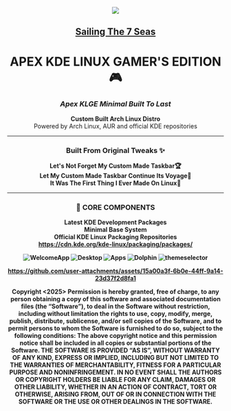 <p align="center">
<img src="https://i.postimg.cc/JhMRf2RZ/claudemods-03-17-2025.gif">	



<div align="center">

 
##  [Sailing The 7 Seas](https://github.com/claudemods/ApexArchIsoCreatorGuiAppImage)

<div align="center">


# APEX KDE LINUX GAMER'S EDITION 🎮  
### *Apex KLGE Minimal Built To Last*  

<div align="center">  
<strong>Custom Built Arch Linux Distro</strong><br>  
Powered by Arch Linux, AUR and official KDE repositories  
</div>  

---

### Built From Original Tweaks ✨
<div align="center" style="margin: 1em 0;">  
<strong> Let's Not Forget My Custom Made Taskbar🏆</strong><br>  
<strong> Let My Custom Made Taskbar Continue Its Voyage🚢</strong><br>  
<strong>It Was The First Thing I Ever Made On Linux🥇<strong>
</div>  

---

### 🔧 CORE COMPONENTS  
<strong>Latest KDE Development Packages</strong><br> 
<strong>Minimal Base System</strong><br> 
<strong>Official KDE Linux Packaging Repositories</strong><br> 
https://cdn.kde.org/kde-linux/packaging/packages/  


![WelcomeApp](https://github.com/user-attachments/assets/a79e1228-9cc8-4b2c-8a7a-d7badbf9a88d)
![Desktop](https://github.com/user-attachments/assets/21a898a6-1e51-4aa3-be5e-86849b4da652)
![Apps](https://github.com/user-attachments/assets/41e961e2-b101-44a5-84de-0d7a745aa527)
![Dolphin](https://github.com/user-attachments/assets/0bf5a426-defe-4968-8ad6-f7e08f1586af)
![themeselector](https://github.com/user-attachments/assets/64bccac6-2145-4eab-87c2-b4336ffcb451)



https://github.com/user-attachments/assets/15a00a3f-6b0e-44ff-9a14-23d37f2d8fa1

Copyright <2025> <claudemods> Permission is hereby granted, free of charge, to any person obtaining a copy of this software and associated documentation files (the “Software”), to deal in the Software without restriction, including without limitation the rights to use, copy, modify, merge, publish, distribute, sublicense, and/or sell copies of the Software, and to permit persons to whom the Software is furnished to do so, subject to the following conditions: The above copyright notice and this permission notice shall be included in all copies or substantial portions of the Software. THE SOFTWARE IS PROVIDED “AS IS”, WITHOUT WARRANTY OF ANY KIND, EXPRESS OR IMPLIED, INCLUDING BUT NOT LIMITED TO THE WARRANTIES OF MERCHANTABILITY, FITNESS FOR A PARTICULAR PURPOSE AND NONINFRINGEMENT. IN NO EVENT SHALL THE AUTHORS OR COPYRIGHT HOLDERS BE LIABLE FOR ANY CLAIM, DAMAGES OR OTHER LIABILITY, WHETHER IN AN ACTION OF CONTRACT, TORT OR OTHERWISE, ARISING FROM, OUT OF OR IN CONNECTION WITH THE SOFTWARE OR THE USE OR OTHER DEALINGS IN THE SOFTWARE.
